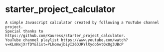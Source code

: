 # starter_project_calculator
	A simple Javascript calculator created by following a YouTube channel project. 
	Special thanks to https://github.com/Kauress/starter_project_calculator.
	YouTube channel playlist https://www.youtube.com/watch?v=KLmNxjXrfDY&list=PLhomwjbiyI26DJRYlXydo5vtQxOg3UBcP
